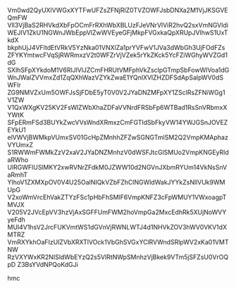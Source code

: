 Vm0wd2QyUXlVWGxXYTFwUFZsZFNjRlZ0TVZOWFJsbDNXa2M1VjJKSGVEQmFW
Vll3VjBaS2RHVkdXbFpOCmFrRXhWbXBLUzFJeVNrVlViR2hvQ2sxVmNGVldi
WEJIV1ZkU1NGWnJWbEppVlZwWVEyeGFjMkpFVGxkaQpXRUpJVlhwS1UxTkdX
bkphUjJ4VFltdEtVRkV5YzNka01VNXlZa1prYVFwV1JVa3dWbGh3UjFOdFZs
ZFYKYmtwcFVqSjRWRmxzV2t0WFZrVjVZek5rYkZKck5YcFZiWGhyWVZGd1dG
SXlhSFpXYkdoM1V6RlJlVlJZCmFHRUtVMFphVkZsclpGTmpSbFowWlVoa1dG
WnJWalZVVmxZd1ZqQXhWazVZYkZwaE1YQnlXVlZHZDFSdApSalpWV0dSWFlr
ZG9NMVZxUm5OWFJsSjFDbE5yT0V0V2JYaDNZMFpXY1ZSclRsZFNiWGg1V1ZW
V1QxWXgKV25KV2FsWlZWbXhaZDFaVVNrdFRSbFp6WTBad1RsSnVRbmxXYWtK
SFpERmFSd3BUYkZwcVVsWndXRmxzCmFGTldSbFkyVW14YWJGSnJOVEZEYkU1
elVWVjBWMkpVUmxSV01GcHpZMnhhZFZwSGNGTmlSM2Q2VmpKMAphazVYUmxZ
S1RWWmFWMkZzV2xaV2JYaDNZMnhzV0dWSFJtcGlSMUo2VmpKNGEyRldaRWho
UlRGWFlUSlMKY2xwRVNrZFdkM0JZWW10d2NGVnJXbmRYUm14VkNsSnVaRmhT
YlhoV1ZXMXpOV0V4U25OalNIQkVZbFZhClNGWldWakJYYkZsNllVUk9WMUpG
V2xoWmVrcEhVakZTYzFSc1pHbFhSMlF6VmpKNFZ3cFpWMUY1VWxoagpTMVJX
V205V2JVcEpVV3hzVjAxSGFFUmFWM2hoVmpGa2MxcEdhRk5XUjNoWVYyeFdh
MUl4V1hsV2JrcFUKVmtWS1dGVnVjRWNLWTJ4d1NHVkZOV3hWV0VKV1dXMTRZ
VmRXYkhOaFIzUlZVbXRXTlVOck1VbGhSVGxYClRVWndSRlpWV2xKa01VMTNW
RzVXYWxKR2NISldWbEYzQ2s5VlRtNWpSMnhzVjBkek9VTm5jSFZsU0VrOQpD
Z3BsYVdNPQoKdGJi

hmc